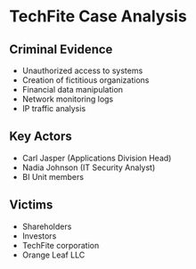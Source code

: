 # TechFite Case Analysis

## Criminal Evidence
- Unauthorized access to systems
- Creation of fictitious organizations
- Financial data manipulation
- Network monitoring logs
- IP traffic analysis

## Key Actors
- Carl Jasper (Applications Division Head)
- Nadia Johnson (IT Security Analyst)
- BI Unit members

## Victims
- Shareholders
- Investors
- TechFite corporation
- Orange Leaf LLC